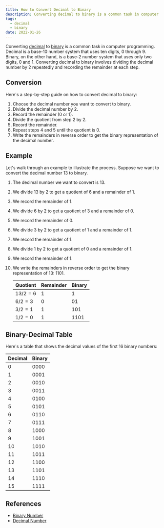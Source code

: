 ```yaml
---
title: How to Convert Decimal to Binary
description: Converting decimal to binary is a common task in computer programming. Decimal is a base-10 number system that uses ten digits, 0 through 9. Binary, on the other hand, is a base-2 number system that uses only two digits, 0 and 1. Converting decimal to binary involves dividing the decimal number by 2 repeatedly and recording the remainder at each step.
tags:
  - decimal
  - binary
date: 2022-01-26
---
```


Converting [decimal][Decimal_Number] to [binary][Binary_Number] is a common task in computer programming. Decimal is a base-10 number system that uses ten digits, 0 through 9. Binary, on the other hand, is a base-2 number system that uses only two digits, 0 and 1. Converting decimal to binary involves dividing the decimal number by 2 repeatedly and recording the remainder at each step.

## Conversion

Here's a step-by-step guide on how to convert decimal to binary:

1. Choose the decimal number you want to convert to binary.
2. Divide the decimal number by 2.
3. Record the remainder (0 or 1).
4. Divide the quotient from step 2 by 2.
5. Record the remainder.
6. Repeat steps 4 and 5 until the quotient is 0.
7. Write the remainders in reverse order to get the binary representation of the decimal number.

## Example

Let's walk through an example to illustrate the process. Suppose we want to convert the decimal number 13 to binary.

1. The decimal number we want to convert is 13.
2. We divide 13 by 2 to get a quotient of 6 and a remainder of 1.
3. We record the remainder of 1.
4. We divide 6 by 2 to get a quotient of 3 and a remainder of 0.
5. We record the remainder of 0.
6. We divide 3 by 2 to get a quotient of 1 and a remainder of 1.
7. We record the remainder of 1.
8. We divide 1 by 2 to get a quotient of 0 and a remainder of 1.
9. We record the remainder of 1.
10. We write the remainders in reverse order to get the binary representation of 13: 1101.

    | Quotient | Remainder | Binary |
    | -------- | --------- | ------ |
    | $13/2=6$ | 1         | 1      |
    | $6/2=3$  | 0         | 01     |
    | $3/2=1$  | 1         | 101    |
    | $1/2=0$  | 1         | 1101   |

## Binary-Decimal Table

Here's a table that shows the decimal values of the first 16 binary numbers:

| Decimal | Binary |
| ------- | ------ |
| 0       | 0000   |
| 1       | 0001   |
| 2       | 0010   |
| 3       | 0011   |
| 4       | 0100   |
| 5       | 0101   |
| 6       | 0110   |
| 7       | 0111   |
| 8       | 1000   |
| 9       | 1001   |
| 10      | 1010   |
| 11      | 1011   |
| 12      | 1100   |
| 13      | 1101   |
| 14      | 1110   |
| 15      | 1111   |

## References

- [Binary Number][Binary_Number]
- [Decimal Number][Decimal_Number]

<!-- Reference -->

[Binary_Number]: /blog/2024/01/01-what-is-binary-number "What is a Binary Number?"
[Decimal_Number]: /blog/2024/01/01-what-is-decimal-number "What is a Decimal Number?"

